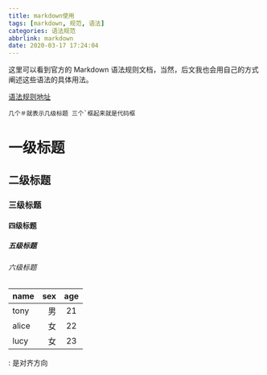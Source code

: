 ```yaml
---
title: markdown使用
tags: [markdown, 规范, 语法]
categories: 语法规范
abbrlink: markdown
date: 2020-03-17 17:24:04
---
```


这里可以看到官方的 Markdown 语法规则文档，当然，后文我也会用自己的方式阐述这些语法的具体用法。

[语法规则地址](https://blog.csdn.net/witnessai1/article/details/52551362)

```
几个＃就表示几级标题 三个`框起来就是代码框
```
# 一级标题
## 二级标题
### 三级标题
#### 四级标题
##### 五级标题
###### 六级标题


| name        | sex    |  age   |
| --------    | -----: | :----: |
| tony        | 男     |   21   |
| alice       | 女     |   22   |
| lucy        | 女     |   23   |

: 是对齐方向
